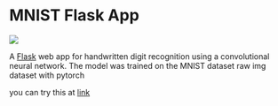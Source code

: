 # MNIST Flask App
![](https://github.com/ccoltong1215/mnist-flask-pytorch/blob/master/media/screenshot.png)

A [Flask](http://hanwifi.iptime.org:9000) web app for handwritten digit recognition using a convolutional neural network. The model was trained on the MNIST dataset raw img dataset with pytorch

you can try this at [link](http://hanwifi.iptime.org:9000)
